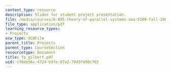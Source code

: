 ```yaml
---
content_type: resource
description: Slides for student project presentation.
file: /media/courses/6-895-theory-of-parallel-systems-sma-5509-fall-2003/cf6de56c4724b3fe87a270d3fd98c762_fp_gilbert.pdf
file_type: application/pdf
learning_resource_types:
- Projects
ocw_type: OCWFile
parent_title: Projects
parent_type: CourseSection
resourcetype: Document
title: fp_gilbert.pdf
uid: cf6de56c-4724-b3fe-87a2-70d3fd98c762
---
```

